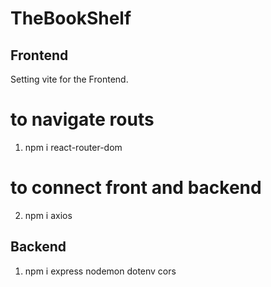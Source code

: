 # TheBookShelf

## Frontend

Setting vite for the Frontend.
# to navigate routs
1. npm i react-router-dom 

# to connect front and backend
2. npm i axios

## Backend

1. npm i express nodemon dotenv cors
